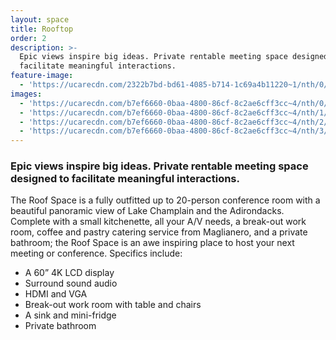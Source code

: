 ```yaml
---
layout: space
title: Rooftop
order: 2
description: >-
  Epic views inspire big ideas. Private rentable meeting space designed to
  facilitate meaningful interactions.
feature-image:
  - 'https://ucarecdn.com/2322b7bd-bd61-4085-b714-1c69a4b11220~1/nth/0/'
images:
  - 'https://ucarecdn.com/b7ef6660-0baa-4800-86cf-8c2ae6cff3cc~4/nth/0/'
  - 'https://ucarecdn.com/b7ef6660-0baa-4800-86cf-8c2ae6cff3cc~4/nth/1/'
  - 'https://ucarecdn.com/b7ef6660-0baa-4800-86cf-8c2ae6cff3cc~4/nth/2/'
  - 'https://ucarecdn.com/b7ef6660-0baa-4800-86cf-8c2ae6cff3cc~4/nth/3/'
---
```

### Epic views inspire big ideas. Private rentable meeting space designed to facilitate meaningful interactions.

The Roof Space is a fully outfitted up to 20-person conference room with a beautiful panoramic view of Lake Champlain and the Adirondacks. Complete with a small kitchenette, all your A/V needs, a break-out work room, coffee and pastry catering service from Maglianero, and a private bathroom; the Roof Space is an awe inspiring place to host your next meeting or conference. Specifics include:

* A 60” 4K LCD display
* Surround sound audio
* HDMI and VGA
* Break-out work room with table and chairs
* A sink and mini-fridge
* Private bathroom

